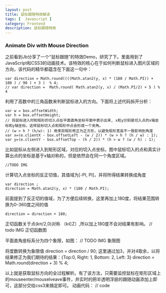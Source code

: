 ```yaml
---
layout: post
title: 鼠标跟随特效解读
tags: [  Javascript ]
category: Frontend
description: 鼠标跟随特效
---
```


### Animate Div with Mouse Direction

之前看到Jb分享了一个“鼠标跟随”的特效Demo，研究了下。里面用到了JavaScript和CSS3的动画技术。该特效的核心在于如何判断鼠标进入图片区域的方向，该代码的精华都蕴含在下面这一句中：

    var direction = Math.round((((Math.atan2(y, x) * (180 / Math.PI)) + 180 ) / 90 ) + 3 )  % 4;
    // var direction =  Math.round( Math.atan2(y, x) / (Math.PI/2) + 5 ) % 4

利用了高数中的三角函数来判断鼠标进入的方向。下面将上述代码拆开分析：

    var w = box.offsetWidth;
    var h = box.offsetHeight;
    // 将鼠标进入时和矩形的切入点在平面直角坐标平面中表示出来, x和y分别是切入点的x轴坐标和y轴坐标。这样鼠标切入点和矩形中点会形成一个夹角。
    // (w > h ? (h/w): 1) 用来将矩形修正为正方形，以避免矩形宽高不一致影响到角度
    var x=(e.clientX - box.offsetLeft - (w / 2)) * (w > h ? (h / w) : 1);
    var y=(e.clientY - box.offsetTop - (h / 2)) * (h > w ? (w / h) : 1);

比如鼠标从左侧进入到矩形区域，对应的切入点坐标。图中鼠标切入的点和真实计算出点的坐标是基于x轴对称的，但是依然会在同一个角度区域。

    //TODO IMG

计算切入点坐标的反正切值，其值域为[-PI, PI]，并将所得结果转换成角度

    var direction ;
    direction = Math.atan2(y, x) * (180 / Math.PI);

前面提到了反正切的值域，为了方便后续转换，这里再加上180度，将结果范围转换为0-360度之间的值

    direction = direction + 180;

正切函数关于点(kπ/2,0)对称 （k∈Z）,所以加上180度不会对结果有影响。
    // todo IMG 正切函数图


平面直角座标系分为四个象限，如图：
    // TODO IMG 象限图

将度数转换为象限值
    direction = direction / 90;
这里通过加3，并对4取余，以将结果修正为我们期待的结果：{Top:0, Right: 1, Bottom: 2, Left: 3}
    direction = Math.round(direction + 3) % 4;


以上就是获取鼠标方向的全过程解析。有了该方法，只需要监控鼠标在矩形区域上的mouseenter/mouselveave事件，并实时的把半透明浮层的跟随动画添加上即可，这部分交给css3来搞定即可。
动画代码：
    // code
